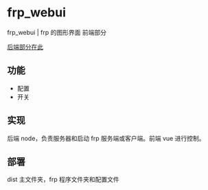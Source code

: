 # frp_webui

frp_webui | frp 的图形界面 前端部分

[后端部分在此](https://github.com/czzonet/frp_webui_back)

## 功能

- 配置
- 开关

## 实现

后端 node，负责服务器和启动 frp 服务端或客户端。前端 vue 进行控制。

## 部署

dist 主文件夹，frp 程序文件夹和配置文件

